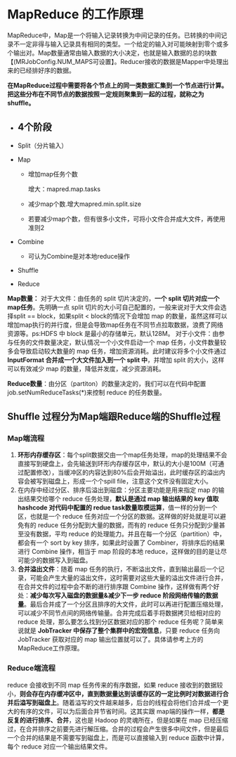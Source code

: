 # MapReduce 的工作原理

MapReduce中，Map是一个将输入记录转换为中间记录的任务。已转换的中间记录不一定非得与输入记录具有相同的类型。一个给定的输入对可能映射到零个或多个输出对。Map数量通常由输入数据的大小决定，也就是输入数据的总的块数【(MRJobConfig.NUM_MAPS可设置】。Reducer接收的数据是Mapper中处理出来的已经排好序的数据。 

**在MapReduce过程中需要将各个节点上的同一类数据汇集到一个节点进行计算。把这些分布在不同节点的数据按照一定规则聚集到一起的过程，就称之为shuffle。**

* ## 4个阶段

* Split（分片输入）

* Map

  * 增加map任务个数

    增大：mapred.map.tasks

  * 减少map个数.增大mapred.min.split.size

  * 若要减少map个数，但有很多小文件，可将小文件合并成大文件，再使用准则2

* Combine

  * 可认为Combine是对本地reduce操作

* Shuffle

* Reduce

**Map数量：** 对于大文件：由任务的 split 切片决定的，**一个 split 切片对应一个map任务**。先明确一点 split 切片的大小可自己配置的，一般来说对于大文件会选择split == block，如果split < block的情况下会增加 map 的数量，虽然这样可以增加map执行的并行度，但是会导致map任务在不同节点拉取数据，浪费了网络资源等。ps:HDFS 中 block 是最小的存储单元，默认128M。  对于小文件：由参与任务的文件数量决定，默认情况一个小文件启动一个 map 任务，小文件数量较多会导致启动较大数量的 map 任务，增加资源消耗。此时建议将多个小文件通过 **InputFormat 合并成一个大文件加入到一个 split 中**，并增加 split 的大小，这样可以有效减少 map 的数量，降低并发度，减少资源消耗。  

**Reduce数量**：由分区（partiton）的数量决定的，我们可以在代码中配置 job.setNumReduceTasks(*)来控制 reduce 的任务数量。 



## Shuffle 过程分为Map端跟Reduce端的Shuffle过程

### **Map端流程**

1. **环形内存缓存区**：每个split数据交由一个map任务处理，map的处理结果不会直接写到硬盘上，会先输送到环形内存缓存区中，默认的大小是100M（可通过配置修改），当缓冲区的内容达到80%后会开始溢出，此时缓存区的溢出内容会被写到磁盘上，形成一个个spill file，注意这个文件没有固定大小。
2. 在内存中经过分区、排序后溢出到磁盘：分区主要功能是用来指定 map 的输出结果交给哪个 reduce 任务处理，**默认是通过 map 输出结果的 key 值取hashcode 对代码中配置的 redue task数量取模运算**，值一样的分到一个区，也就是一个 reduce 任务对应一个分区的数据。这样做的好处就是可以避免有的 reduce 任务分配到大量的数据，而有的 reduce 任务只分配到少量甚至没有数据，平均 reduce 的处理能力。并且在每一个分区（partition）中，都会有一个 sort by key 排序，如果此时设置了 Combiner，将排序后的结果进行 Combine 操作，相当于 map 阶段的本地 reduce，这样做的目的是让尽可能少的数据写入到磁盘。
3. **合并溢出文件**：随着 map 任务的执行，不断溢出文件，直到输出最后一个记录，可能会产生大量的溢出文件，这时需要对这些大量的溢出文件进行合并，在合并文件的过程中会不断的进行排序跟 Combine 操作，这样做有两个好处：**减少每次写入磁盘的数据量&减少下一步 reduce 阶段网络传输的数据量**。最后合并成了一个分区且排序的大文件，此时可以再进行配置压缩处理，可以减少不同节点间的网络传输量。合并完成后着手将数据拷贝给相对应的reduce 处理，那么要怎么找到分区数据对应的那个 reduce 任务呢？简单来说就是 **JobTracker 中保存了整个集群中的宏观信息**，只要 reduce 任务向 JobTracker 获取对应的 map 输出位置就可以了。具体请参考上方的MapReduce工作原理。

### **Reduce端流程**

reduce 会接收到不同 map 任务传来的有序数据，如果 reduce 接收到的数据较小，**则会存在内存缓冲区中，直到数据量达到该缓存区的一定比例时对数据进行合并后溢写到磁盘上**。随着溢写的文件越来越多，后台的线程会将他们合并成一个更大的有序的文件，可以为后面合并节省时间。这其实跟 map端的操作一样，**都是反复的进行排序、合并**，这也是 Hadoop 的灵魂所在，但是如果在 map 已经压缩过，在合并排序之前要先进行解压缩。合并的过程会产生很多中间文件，但是最后一个合并的结果是不需要写到磁盘上，而是可以直接输入到 reduce 函数中计算，每个 reduce 对应一个输出结果文件。 



 